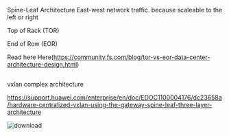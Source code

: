 Spine-Leaf Architecture
East-west network traffic. because scaleable to the left or right

Top of Rack (TOR)

End of Row (EOR)

Read here Here(https://community.fs.com/blog/tor-vs-eor-data-center-architecture-design.html)

##
vxlan complex architecture

https://support.huawei.com/enterprise/en/doc/EDOC1100004176/dc23658a/hardware-centralized-vxlan-using-the-gateway-spine-leaf-three-layer-architecture


![download](https://user-images.githubusercontent.com/83261924/220834863-74f69b48-9a78-4cc1-ad73-86ec9fe8f97c.png)
